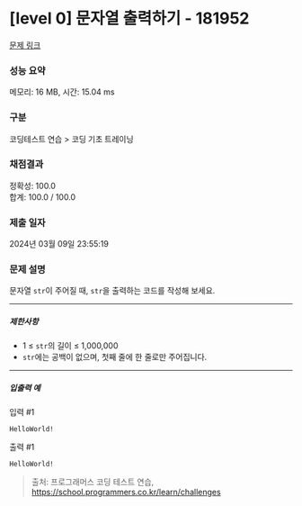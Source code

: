 # [level 0] 문자열 출력하기 - 181952 

[문제 링크](https://school.programmers.co.kr/learn/courses/30/lessons/181952?language=csharp) 

### 성능 요약

메모리: 16 MB, 시간: 15.04 ms

### 구분

코딩테스트 연습 > 코딩 기초 트레이닝

### 채점결과

정확성: 100.0<br/>합계: 100.0 / 100.0

### 제출 일자

2024년 03월 09일 23:55:19

### 문제 설명

<p>문자열 <code>str</code>이 주어질 때, <code>str</code>을 출력하는 코드를 작성해 보세요.</p>

<hr>

<h5>제한사항</h5>

<ul>
<li>1 ≤ <code>str</code>의 길이 ≤ 1,000,000</li>
<li><code>str</code>에는 공백이 없으며, 첫째 줄에 한 줄로만 주어집니다.</li>
</ul>

<hr>

<h5>입출력 예</h5>

<p>입력 #1</p>
<div class="highlight"><pre class="codehilite"><code>HelloWorld!
</code></pre></div>
<p>출력 #1</p>
<div class="highlight"><pre class="codehilite"><code>HelloWorld!
</code></pre></div>

> 출처: 프로그래머스 코딩 테스트 연습, https://school.programmers.co.kr/learn/challenges